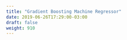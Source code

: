 ```yaml
---
title: "Gradient Boosting Machine Regressor"
date: 2019-06-26T17:29:00-03:00
draft: false
weight: 910
---
```

